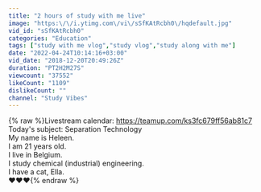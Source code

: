 ```yaml
---
title: "2 hours of study with me live"
image: "https:\/\/i.ytimg.com\/vi\/sSfKAtRcbh0\/hqdefault.jpg"
vid_id: "sSfKAtRcbh0"
categories: "Education"
tags: ["study with me vlog","study vlog","study along with me"]
date: "2022-04-24T10:14:16+03:00"
vid_date: "2018-12-20T20:49:26Z"
duration: "PT2H2M27S"
viewcount: "37552"
likeCount: "1109"
dislikeCount: ""
channel: "Study Vibes"
---
```

{% raw %}Livestream calendar: <a rel="nofollow" target="blank" href="https://teamup.com/ks3fc679ff56ab81c7">https://teamup.com/ks3fc679ff56ab81c7</a><br />Today's subject: Separation Technology<br />My name is Heleen.<br />I am 21 years old.<br />I live in Belgium.<br />I study chemical (industrial) engineering.<br />I have a cat, Ella.<br />♥♥♥{% endraw %}
